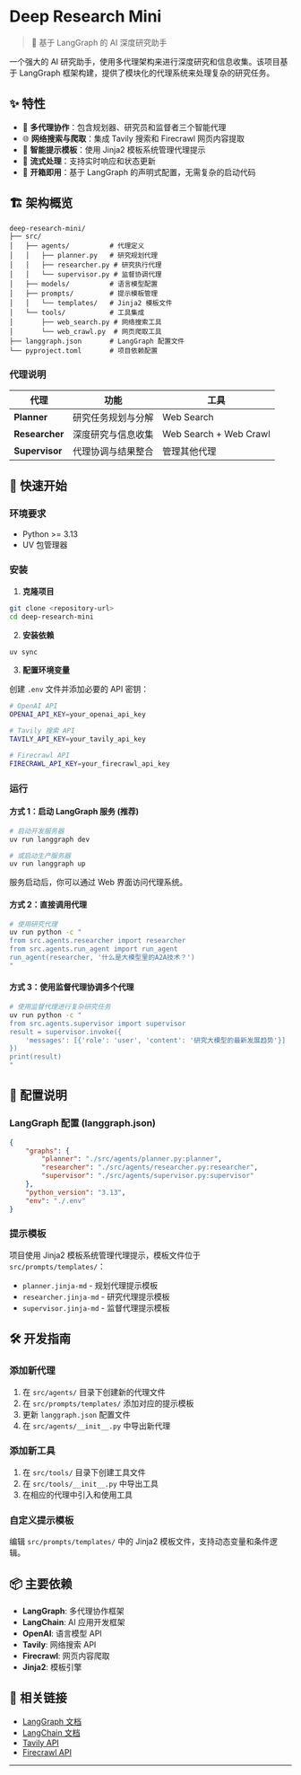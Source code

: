 # Deep Research Mini

> 🔬 基于 LangGraph 的 AI 深度研究助手

一个强大的 AI 研究助手，使用多代理架构来进行深度研究和信息收集。该项目基于 LangGraph 框架构建，提供了模块化的代理系统来处理复杂的研究任务。

## ✨ 特性

- 🤖 **多代理协作**：包含规划器、研究员和监督者三个智能代理
- 🌐 **网络搜索与爬取**：集成 Tavily 搜索和 Firecrawl 网页内容提取
- 📝 **智能提示模板**：使用 Jinja2 模板系统管理代理提示
- 🔄 **流式处理**：支持实时响应和状态更新
- 🚀 **开箱即用**：基于 LangGraph 的声明式配置，无需复杂的启动代码

## 🏗️ 架构概览

```
deep-research-mini/
├── src/
│   ├── agents/          # 代理定义
│   │   ├── planner.py   # 研究规划代理
│   │   ├── researcher.py # 研究执行代理  
│   │   └── supervisor.py # 监督协调代理
│   ├── models/          # 语言模型配置
│   ├── prompts/         # 提示模板管理
│   │   └── templates/   # Jinja2 模板文件
│   └── tools/           # 工具集成
│       ├── web_search.py # 网络搜索工具
│       └── web_crawl.py  # 网页爬取工具
├── langgraph.json       # LangGraph 配置文件
└── pyproject.toml       # 项目依赖配置
```

### 代理说明

| 代理 | 功能 | 工具 |
|------|------|------|
| **Planner** | 研究任务规划与分解 | Web Search |
| **Researcher** | 深度研究与信息收集 | Web Search + Web Crawl |
| **Supervisor** | 代理协调与结果整合 | 管理其他代理 |

## 🚀 快速开始

### 环境要求

- Python >= 3.13
- UV 包管理器

### 安装

1. **克隆项目**
```bash
git clone <repository-url>
cd deep-research-mini
```

2. **安装依赖**
```bash
uv sync
```

3. **配置环境变量**

创建 `.env` 文件并添加必要的 API 密钥：

```bash
# OpenAI API
OPENAI_API_KEY=your_openai_api_key

# Tavily 搜索 API  
TAVILY_API_KEY=your_tavily_api_key

# Firecrawl API
FIRECRAWL_API_KEY=your_firecrawl_api_key
```

### 运行

#### 方式 1：启动 LangGraph 服务 (推荐)

```bash
# 启动开发服务器
uv run langgraph dev

# 或启动生产服务器
uv run langgraph up
```

服务启动后，你可以通过 Web 界面访问代理系统。

#### 方式 2：直接调用代理

```bash
# 使用研究代理
uv run python -c "
from src.agents.researcher import researcher
from src.agents.run_agent import run_agent
run_agent(researcher, '什么是大模型里的A2A技术？')
"
```

#### 方式 3：使用监督代理协调多个代理

```bash
# 使用监督代理进行复杂研究任务
uv run python -c "
from src.agents.supervisor import supervisor
result = supervisor.invoke({
    'messages': [{'role': 'user', 'content': '研究大模型的最新发展趋势'}]
})
print(result)
"
```

## 🔧 配置说明

### LangGraph 配置 (langgraph.json)

```json
{
    "graphs": {
        "planner": "./src/agents/planner.py:planner",
        "researcher": "./src/agents/researcher.py:researcher", 
        "supervisor": "./src/agents/supervisor.py:supervisor"
    },
    "python_version": "3.13",
    "env": "./.env"
}
```

### 提示模板

项目使用 Jinja2 模板系统管理代理提示，模板文件位于 `src/prompts/templates/`：

- `planner.jinja-md` - 规划代理提示模板
- `researcher.jinja-md` - 研究代理提示模板  
- `supervisor.jinja-md` - 监督代理提示模板

## 🛠️ 开发指南

### 添加新代理

1. 在 `src/agents/` 目录下创建新的代理文件
2. 在 `src/prompts/templates/` 添加对应的提示模板
3. 更新 `langgraph.json` 配置文件
4. 在 `src/agents/__init__.py` 中导出新代理

### 添加新工具

1. 在 `src/tools/` 目录下创建工具文件
2. 在 `src/tools/__init__.py` 中导出工具
3. 在相应的代理中引入和使用工具

### 自定义提示模板

编辑 `src/prompts/templates/` 中的 Jinja2 模板文件，支持动态变量和条件逻辑。

## 📦 主要依赖

- **LangGraph**: 多代理协作框架
- **LangChain**: AI 应用开发框架
- **OpenAI**: 语言模型 API
- **Tavily**: 网络搜索 API
- **Firecrawl**: 网页内容爬取
- **Jinja2**: 模板引擎

## 🔗 相关链接

- [LangGraph 文档](https://langchain-ai.github.io/langgraph/)
- [LangChain 文档](https://python.langchain.com/)
- [Tavily API](https://tavily.com/)
- [Firecrawl API](https://firecrawl.dev/)

---